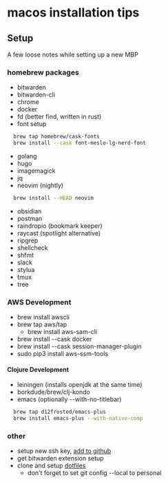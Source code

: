 # macos installation tips

## Setup

A few loose notes while setting up a new MBP

### homebrew packages

- bitwarden
- bitwarden-cli
- chrome
- docker
- fd (better find, written in rust)
- font setup
```sh
  brew tap homebrew/cask-fonts
  brew install --cask font-meslo-lg-nerd-font
```
- golang
- hugo
- imagemagick
- jq
- neovim (nightly)
```sh
  brew install --HEAD neovim
```
- obsidian
- postman
- raindropio (bookmark keeper)
- raycast (spotlight alternative)
- ripgrep
- shellcheck
- shfmt
- slack
- stylua
- tmux
- tree

### AWS Development

- brew install awscli
- brew tap aws/tap
  - brew install aws-sam-cli
- brew install --cask docker
- brew install --cask session-manager-plugin
- sudo pip3 install aws-ssm-tools

#### Clojure Development

- leiningen (installs openjdk at the same time)
- borkdude/brew/clj-kondo
- emacs (optionally --with-no-titlebar)
```sh
  brew tap d12frosted/emacs-plus
  brew install emacs-plus --with-native-comp
```

### other

- setup new ssh key, [add to github](https://github.com/settings/keys)
- get bitwarden extension setup
- clone and setup [dotfiles](https://github.com/andy2mrqz/.dotfiles)
  - don't forget to set git config --local to personal
